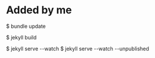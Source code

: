 # Added by me
$ bundle update

$ jekyll build

$ jekyll serve --watch
$ jekyll serve --watch --unpublished

